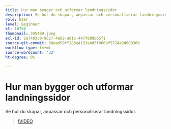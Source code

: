 ```yaml
---
title: Hur man bygger och utformar landningssidor
description: Se hur du skapar, anpassar och personaliserar landningssidor.
role: User
level: Beginner
kt: 10750
thumbnail: 345469.jpeg
exl-id: 2a7493c0-9627-4eb8-a01c-447f889b65f1
source-git-commit: 98ead59ff285e4133e4d5f0668f5724a9d680309
workflow-type: tm+mt
source-wordcount: '32'
ht-degree: 0%

---
```


# Hur man bygger och utformar landningssidor

Se hur du skapar, anpassar och personaliserar landningssidor.

>[!VIDEO](https://video.tv.adobe.com/v/345469/?quality=12&learn=on)
